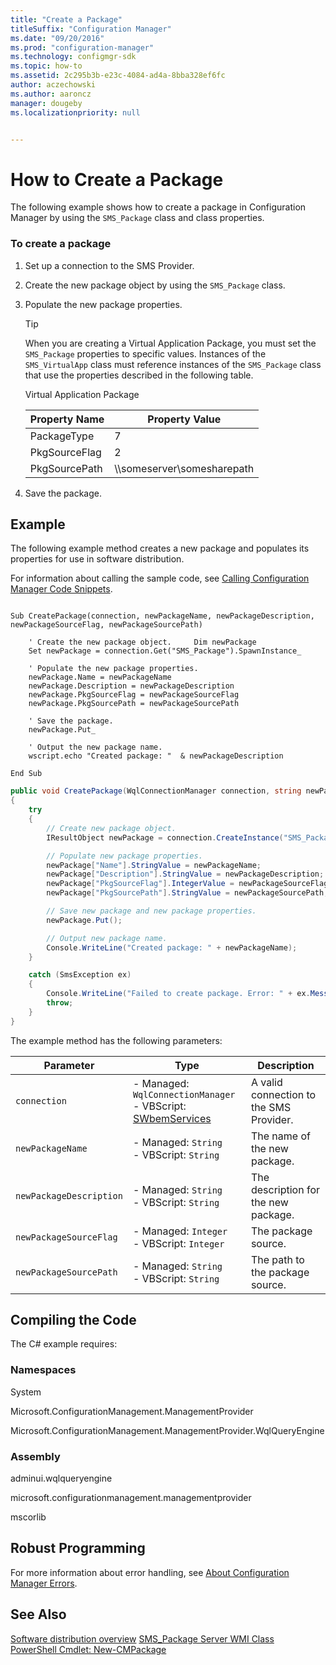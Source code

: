 ```yaml
---
title: "Create a Package"
titleSuffix: "Configuration Manager"
ms.date: "09/20/2016"
ms.prod: "configuration-manager"
ms.technology: configmgr-sdk
ms.topic: how-to
ms.assetid: 2c295b3b-e23c-4084-ad4a-8bba328ef6fc
author: aczechowski
ms.author: aaroncz
manager: dougeby
ms.localizationpriority: null


---
```

# How to Create a Package
The following example shows how to create a package in Configuration Manager by using the `SMS_Package` class and class properties.  

### To create a package  

1. Set up a connection to the SMS Provider.  

2. Create the new package object by using the `SMS_Package` class.  

3. Populate the new package properties.  

   > [!TIP]
   >  When you are creating a Virtual Application Package, you must set the `SMS_Package` properties to specific values. Instances of the `SMS_VirtualApp` class must reference instances of the `SMS_Package` class that use the properties described in the following table.  

    Virtual Application Package  

   | Property Name |       Property Value        |
   |---------------|-----------------------------|
   |  PackageType  |              7              |
   | PkgSourceFlag |              2              |
   | PkgSourcePath | \\\someserver\somesharepath |


4. Save the package.  

## Example  
 The following example method creates a new package and populates its properties for use in software distribution.  

 For information about calling the sample code, see [Calling Configuration Manager Code Snippets](../../../../develop/core/understand/calling-code-snippets.md).  

```vbs  

Sub CreatePackage(connection, newPackageName, newPackageDescription, newPackageSourceFlag, newPackageSourcePath)  

    ' Create the new package object.     Dim newPackage  
    Set newPackage = connection.Get("SMS_Package").SpawnInstance_  

    ' Populate the new package properties.  
    newPackage.Name = newPackageName  
    newPackage.Description = newPackageDescription  
    newPackage.PkgSourceFlag = newPackageSourceFlag  
    newPackage.PkgSourcePath = newPackageSourcePath  

    ' Save the package.  
    newPackage.Put_  

    ' Output the new package name.  
    wscript.echo "Created package: "  & newPackageDescription  

End Sub  
```  

```c#  
public void CreatePackage(WqlConnectionManager connection, string newPackageName, string newPackageDescription, int newPackageSourceFlag, string newPackageSourcePath)  
{  
    try  
    {  
        // Create new package object.  
        IResultObject newPackage = connection.CreateInstance("SMS_Package");  

        // Populate new package properties.  
        newPackage["Name"].StringValue = newPackageName;  
        newPackage["Description"].StringValue = newPackageDescription;  
        newPackage["PkgSourceFlag"].IntegerValue = newPackageSourceFlag;  
        newPackage["PkgSourcePath"].StringValue = newPackageSourcePath;  

        // Save new package and new package properties.  
        newPackage.Put();  

        // Output new package name.  
        Console.WriteLine("Created package: " + newPackageName);  
    }  

    catch (SmsException ex)  
    {  
        Console.WriteLine("Failed to create package. Error: " + ex.Message);  
        throw;  
    }  
}  
```  

 The example method has the following parameters:  

|Parameter|Type|Description|  
|---------------|----------|-----------------|  
|`connection`|-   Managed: `WqlConnectionManager`<br />-   VBScript: [SWbemServices](/windows/win32/wmisdk/swbemservices)|A valid connection to the SMS Provider.|  
|`newPackageName`|-   Managed: `String`<br />-   VBScript: `String`|The name of the new package.|  
|`newPackageDescription`|-   Managed: `String`<br />-   VBScript: `String`|The description for the new package.|  
|`newPackageSourceFlag`|-   Managed: `Integer`<br />-   VBScript: `Integer`|The package source.|  
|`newPackageSourcePath`|-   Managed: `String`<br />-   VBScript: `String`|The path to the package source.|  

## Compiling the Code  
 The C# example requires:  

### Namespaces  
 System  

 Microsoft.ConfigurationManagement.ManagementProvider  

 Microsoft.ConfigurationManagement.ManagementProvider.WqlQueryEngine  

### Assembly  
 adminui.wqlqueryengine  

 microsoft.configurationmanagement.managementprovider  

 mscorlib  

## Robust Programming  
 For more information about error handling, see [About Configuration Manager Errors](../../../../develop/core/understand/about-configuration-manager-errors.md).  

## See Also  
 [Software distribution overview](software-distribution-overview.md)
 [SMS_Package Server WMI Class](../../../../develop/reference/core/servers/configure/sms_package-server-wmi-class.md)   
 [PowerShell Cmdlet: New-CMPackage](/powershell/module/configurationmanager/new-cmpackage)
